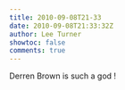 ```yaml
---
title: 2010-09-08T21-33
date: 2010-09-08T21:33:32Z
author: Lee Turner
showtoc: false
comments: true
---
```


Derren Brown is such a god !

